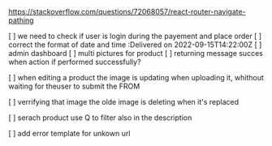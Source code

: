 
https://stackoverflow.com/questions/72068057/react-router-navigate-pathing

[ ] we need to check if user is login during the payement and place order
[ ] correct the format of date and time :Delivered on 2022-09-15T14:22:00Z
[ ] admin dashboard
[ ] multi pictures for product
[ ] returning message succes when action if performed successfully?

[ ] when editing a product the image is updating when uploading it, whithout waiting for theuser to submit the FROM

[ ] verrifying that image the olde image is deleting when it's replaced

[ ] serach product use Q to filter also in the description

[ ] add error template for unkown url